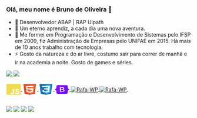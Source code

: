 ### Olá, meu nome é Bruno de Oliveira 👋


- 🔭 Desenvolvedor ABAP | RAP Uipath
- 🌱 Um eterno aprendiz, a cada dia uma nova aventura.
- 💬 Me formei em Programação e Desenvolvimento de Sistemas pelo IFSP em 2009, fiz Administração de Empresas pelo UNIFAE em 2015.
  Há mais de 10 anos trabalho com tecnologia.
- ⚡ Gosto da natureza e do ar livre, costumo sair para correr de manhã e ir na academia a noite.
  Gosto de games e séries.

<div>
  <a href="https://github.com/boliveira1990">
  <img height="150em" src="https://github-readme-stats.vercel.app/api?username=boliveira1990&show_icons=true&theme=dracula&include_all_commits=true&count_private=true"/>
  <img height="150em" src="https://github-readme-stats.vercel.app/api/top-langs/?username=boliveira1990&layout=compact&langs_count=7&theme=dracula"/>
</div>
  
  <div style="display: inline_block"><br>
  <img align="center" alt="Rafa-Js" height="30" width="40" src="https://raw.githubusercontent.com/devicons/devicon/master/icons/javascript/javascript-plain.svg">
   <img align="center" alt="Rafa-HTML" height="30" width="40" src="https://raw.githubusercontent.com/devicons/devicon/master/icons/html5/html5-original.svg">
  <img align="center" alt="Rafa-CSS" height="30" width="40" src="https://raw.githubusercontent.com/devicons/devicon/master/icons/css3/css3-original.svg">
    <img align="center" alt="Rafa-CSS" height="30" width="40" src="https://raw.githubusercontent.com/devicons/devicon/master/icons/bootstrap/bootstrap-original.svg">
  <img align="center" alt="Rafa-WP" height="30" width="40" src="https://img.icons8.com/color/240/undefined/wordpress.png"/>
    <img align="center" alt="Rafa-WP" height="30" width="40" src="https://img.icons8.com/external-tal-revivo-shadow-tal-revivo/96/undefined/external-elementor-the-wordpress-page-builder-a-simple-intuitive-drag-and-drop-interface-logo-shadow-tal-revivo.png"/>
  <img
       
 
  
</div>
  
 ##
  
  <div> 
    <a href="https://www.instagram.com/pingabruno/" target="_blank"><img src="https://img.shields.io/badge/-Instagram-%23E4405F?style=for-the-badge&logo=instagram&logoColor=white" target="_blank"></a>
 	  <a href = "mailto:boliveira.ti@gmail.com"><img src="https://img.shields.io/badge/-Gmail-%23333?style=for-the-badge&logo=gmail&logoColor=white" target="_blank"></a>
  <a href="https://www.linkedin.com/in/brunooliveirati/" target="_blank"><img src="https://img.shields.io/badge/-LinkedIn-%230077B5?style=for-the-badge&logo=linkedin&logoColor=white" target="_blank"></a> 
  <a href="https://api.whatsapp.com/send?phone=5519992562868&text=Ol%C3%A1%2C%20ser%C3%A1%20um%20prazer%20lhe%20atender" target="_blank">
    <img src="https://img.shields.io/badge/WhatsApp-25D366?style=for-the-badge&logo=whatsapp&logoColor=white" target="_blank"></a> 
 
 
 
</div>
